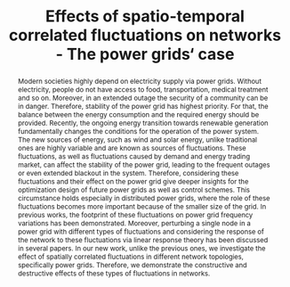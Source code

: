 ---
layout: talk
title: Effects of spatio-temporal correlated fluctuations on networks - The power grids‘ case
name: Mehrnaz Anvari 
talk-url: 
abstract: Modern societies highly depend on electricity supply via power grids. Without electricity, people do not have access to food, transportation, medical treatment and so on. Moreover, in an extended outage the security of a community can be in danger. Therefore, stability of the power grid has highest priority. For that, the balance between the energy consumption and the required energy should be provided. Recently, the ongoing energy transition towards renewable generation fundamentally changes the conditions for the operation of the power system. The new sources of energy, such as wind and solar energy, unlike traditional ones are highly variable and are known as sources of fluctuations. These fluctuations, as well as fluctuations caused by demand and energy trading market, can affect the stability of the power grid, leading to the frequent outages or even extended blackout in the system. Therefore, considering these fluctuations and their effect on the power grid give deeper insights for the optimization design of future power grids as well as control schemes. This circumstance holds especially in distributed power grids, where the role of these fluctuations becomes more important because of the smaller size of the grid. In previous works, the footprint of these fluctuations on power grid frequency variations has been demonstrated. Moreover, perturbing a single node in a power grid with different types of fluctuations and considering the response of the network to these fluctuations via linear response theory has been discussed in several papers. In our new work, unlike the previous ones, we investigate the effect of spatially correlated fluctuations in different network topologies, specifically power grids. Therefore, we demonstrate the constructive and destructive effects of these types of fluctuations in networks.
invited: yes
session: invited-2
timeslot: 10.00 - 10.30
---